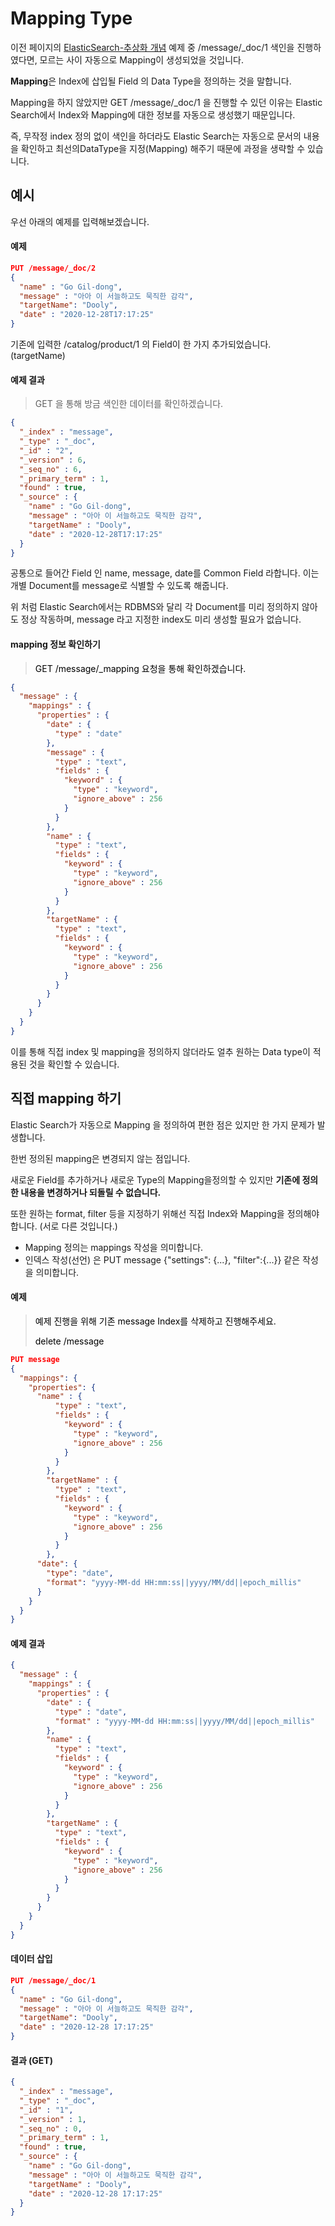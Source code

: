 # Mapping Type

이전 페이지의  [ElasticSearch-추상화 개념](https://github.com/PCloud63514/WebProject-Learn/blob/master/BackEnd/ELK/ElasticSearch/ElasticSearch-%EC%B6%94%EC%83%81%ED%99%94%20%EA%B0%9C%EB%85%90.md) 예제 중 /message/_doc/1 색인을 진행하였다면, 모르는 사이 자동으로 Mapping이 생성되었을 것입니다.

**Mapping**은 Index에 삽입될 Field 의 Data Type을 정의하는 것을 말합니다.

Mapping을 하지 않았지만 GET /message/_doc/1 을 진행할 수 있던 이유는 Elastic Search에서 Index와 Mapping에 대한 정보를 자동으로 생성했기 때문입니다.

즉, 무작정 index 정의 없이 색인을 하더라도 Elastic Search는 자동으로 문서의 내용을 확인하고 최선의DataType을 지정(Mapping) 해주기 때문에 과정을 생략할 수 있습니다.



## 예시

우선 아래의 예제를 입력해보겠습니다.

#### 예제

```json
PUT /message/_doc/2
{
  "name" : "Go Gil-dong",
  "message" : "아아 이 서늘하고도 묵직한 감각",
  "targetName": "Dooly",
  "date" : "2020-12-28T17:17:25"
}
```

기존에 입력한 /catalog/product/1 의 Field이 한 가지 추가되었습니다. (targetName)

   

#### 예제 결과

> GET 을 통해 방금 색인한 데이터를 확인하겠습니다.

```json
{
  "_index" : "message",
  "_type" : "_doc",
  "_id" : "2",
  "_version" : 6,
  "_seq_no" : 6,
  "_primary_term" : 1,
  "found" : true,
  "_source" : {
    "name" : "Go Gil-dong",
    "message" : "아아 이 서늘하고도 묵직한 감각",
    "targetName" : "Dooly",
    "date" : "2020-12-28T17:17:25"
  }
}
```

 

공통으로 들어간 Field 인 name, message, date를 Common Field 라합니다. 이는 개별 Document를 message로 식별할 수 있도록 해줍니다.

위 처럼 Elastic Search에서는 RDBMS와 달리 각 Document를 미리 정의하지 않아도 정상 작동하며, message 라고 지정한 index도 미리 생성할 필요가 없습니다.



#### mapping 정보 확인하기

> <span style="color:black">GET /message/_mapping  요청을 통해 확인하겠습니다.</span>

```json
{
  "message" : {
    "mappings" : {
      "properties" : {
        "date" : {
          "type" : "date"
        },
        "message" : {
          "type" : "text",
          "fields" : {
            "keyword" : {
              "type" : "keyword",
              "ignore_above" : 256
            }
          }
        },
        "name" : {
          "type" : "text",
          "fields" : {
            "keyword" : {
              "type" : "keyword",
              "ignore_above" : 256
            }
          }
        },
        "targetName" : {
          "type" : "text",
          "fields" : {
            "keyword" : {
              "type" : "keyword",
              "ignore_above" : 256
            }
          }
        }
      }
    }
  }
}
```



이를 통해 직접 index 및 mapping을 정의하지 않더라도 얼추 원하는 Data type이 적용된 것을 확인할 수 있습니다.



## 직접 mapping 하기

Elastic Search가 자동으로 Mapping 을 정의하여 편한 점은 있지만 한 가지 문제가 발생합니다.

한번 정의된 mapping은 변경되지 않는 점입니다.

새로운 Field를 추가하거나 새로운 Type의 Mapping을정의할 수 있지만 **기존에 정의한 내용을 변경하거나 되돌릴 수 없습니다.**

또한 원하는 format, filter 등을 지정하기 위해선 직접 Index와 Mapping을 정의해야합니다. (서로 다른 것입니다.)

- Mapping 정의는 mappings 작성을 의미합니다. 
- 인덱스 작성(선언) 은 PUT message  {"settings": {...}, "filter":{...}} 같은 작성을 의미합니다.



#### 예제

> <span style="color:black">예제 진행을 위해 기존 message Index를 삭제하고 진행해주세요.</span>
>
> <span style="color:black">delete /message</span>

```json
PUT message
{
  "mappings": {
    "properties": {
      "name" : {
          "type" : "text",
          "fields" : {
            "keyword" : {
              "type" : "keyword",
              "ignore_above" : 256
            }
          }
        },
        "targetName" : {
          "type" : "text",
          "fields" : {
            "keyword" : {
              "type" : "keyword",
              "ignore_above" : 256
            }
          }
        },
      "date": {
        "type": "date",
        "format": "yyyy-MM-dd HH:mm:ss||yyyy/MM/dd||epoch_millis"
      }
    }
  }
}
```

  

#### 예제 결과

```json
{
  "message" : {
    "mappings" : {
      "properties" : {
        "date" : {
          "type" : "date",
          "format" : "yyyy-MM-dd HH:mm:ss||yyyy/MM/dd||epoch_millis"
        },
        "name" : {
          "type" : "text",
          "fields" : {
            "keyword" : {
              "type" : "keyword",
              "ignore_above" : 256
            }
          }
        },
        "targetName" : {
          "type" : "text",
          "fields" : {
            "keyword" : {
              "type" : "keyword",
              "ignore_above" : 256
            }
          }
        }
      }
    }
  }
}
```



#### 데이터 삽입

```json
PUT /message/_doc/1
{
  "name" : "Go Gil-dong",
  "message" : "아아 이 서늘하고도 묵직한 감각",
  "targetName": "Dooly",
  "date" : "2020-12-28 17:17:25"
}
```



#### 결과 (GET)

```json
{
  "_index" : "message",
  "_type" : "_doc",
  "_id" : "1",
  "_version" : 1,
  "_seq_no" : 0,
  "_primary_term" : 1,
  "found" : true,
  "_source" : {
    "name" : "Go Gil-dong",
    "message" : "아아 이 서늘하고도 묵직한 감각",
    "targetName" : "Dooly",
    "date" : "2020-12-28 17:17:25"
  }
}
```